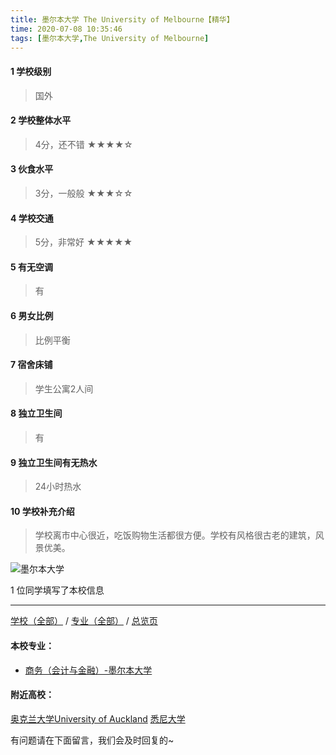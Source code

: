 ```yaml
---
title: 墨尔本大学 The University of Melbourne【精华】
time: 2020-07-08 10:35:46
tags: [墨尔本大学,The University of Melbourne]
---
```

#### 1 学校级别
> 国外


#### 2 学校整体水平
> 4分，还不错
★★★★☆


#### 3 伙食水平
>  3分，一般般
★★★☆☆


#### 4 学校交通
> 5分，非常好
★★★★★



#### 5 有无空调
> 有


#### 6 男女比例
> 比例平衡


#### 7 宿舍床铺
> 学生公寓2人间
 

#### 8 独立卫生间
> 有


#### 9 独立卫生间有无热水
> 24小时热水


#### 10 学校补充介绍
> 学校离市中心很近，吃饭购物生活都很方便。学校有风格很古老的建筑，风景优美。




![墨尔本大学](http://upload-images.jianshu.io/upload_images/6506516-d92b33a2a2de07ab.jpg?imageMogr2/auto-orient/strip%7CimageView2/2/w/1240)

1 位同学填写了本校信息
***
[学校（全部）](http://www.jianshu.com/p/3efa6bcca419) / [专业（全部）](http://www.jianshu.com/p/2d4c6d3552c2) / [总览页](http://www.jianshu.com/p/445daeb4fa00)
#### 本校专业：
- [商务（会计与金融）-墨尔本大学](http://www.jianshu.com/p/10fd46cef5ce) 

#### 附近高校：
[奥克兰大学University of Auckland](http://www.jianshu.com/p/27bc301d8488)
[悉尼大学](https://www.jianshu.com/p/42b48ed22d8e)



有问题请在下面留言，我们会及时回复的~
